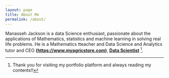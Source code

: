 ```yaml
---
layout: page
title: About Me
permalink: /about/
---
```


Manasseh Jackson is a data Science enthusiast, passionate about the applications of Mathematics, statistics and machine learning in solving real life problems. He is a  Mathematics tteacher and Data Science and Analytics tutor and CEO **(https://www.myagricstore.com)**, **[Data Scientist](https://github.com/Jackydejnr1/DSN/)** [^1].



[^1]: Thank you for visiting my portfolio platform and always reading my contents!!
